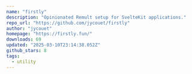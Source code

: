```yaml
---
name: "firstly"
description: "Opinionated Remult setup for SvelteKit applications."
repo_url: "https://github.com/jycouet/firstly"
author: "jycouet"
homepage: "https://firstly.fun/"
downloads: 69
updated: "2025-03-10T23:14:38.052Z"
github_stars: 8
tags: 
  - utility
---
```

